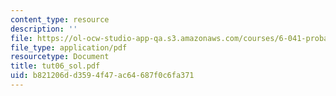 ```yaml
---
content_type: resource
description: ''
file: https://ol-ocw-studio-app-qa.s3.amazonaws.com/courses/6-041-probabilistic-systems-analysis-and-applied-probability-spring-2006/b821206dd3594f47ac64687f0c6fa371_tut06_sol.pdf
file_type: application/pdf
resourcetype: Document
title: tut06_sol.pdf
uid: b821206d-d359-4f47-ac64-687f0c6fa371
---
```

